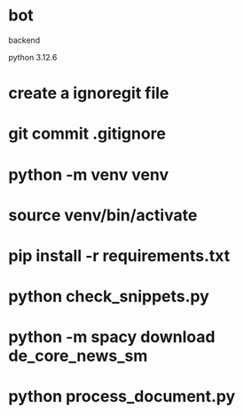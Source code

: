 # bot

backend

python 3.12.6

# create a ignoregit file
# git commit .gitignore

# python -m venv venv
# source venv/bin/activate
# pip install -r requirements.txt

# python check_snippets.py

# python -m spacy download de_core_news_sm
# python process_document.py